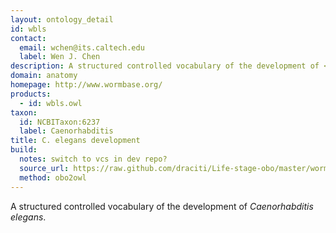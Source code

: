 ```yaml
---
layout: ontology_detail
id: wbls
contact: 
  email: wchen@its.caltech.edu
  label: Wen J. Chen
description: A structured controlled vocabulary of the development of <i>Caenorhabditis elegans</i>.
domain: anatomy
homepage: http://www.wormbase.org/
products: 
  - id: wbls.owl
taxon: 
  id: NCBITaxon:6237
  label: Caenorhabditis
title: C. elegans development
build:
  notes: switch to vcs in dev repo?
  source_url: https://raw.github.com/draciti/Life-stage-obo/master/worm_development.obo
  method: obo2owl
---
```


A structured controlled vocabulary of the development of <i>Caenorhabditis elegans</i>.
